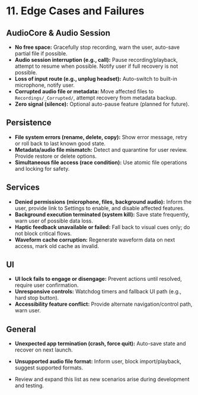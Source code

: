 # 11. Edge Cases and Failures

## AudioCore & Audio Session
- **No free space:** Gracefully stop recording, warn the user, auto-save partial file if possible. 
- **Audio session interruption (e.g., call):** Pause recording/playback, attempt to resume when possible. Notify user if full recovery is not possible.
- **Loss of input route (e.g., unplug headset):** Auto-switch to built-in microphone, notify user.
- **Corrupted audio file or metadata:** Move affected files to `Recordings/_Corrupted/`, attempt recovery from metadata backup.
- **Zero signal (silence):** Optional auto-pause feature (planned for future).

## Persistence
- **File system errors (rename, delete, copy):** Show error message, retry or roll back to last known good state.
- **Metadata/audio file mismatch:** Detect and quarantine for user review. Provide restore or delete options.
- **Simultaneous file access (race condition):** Use atomic file operations and locking for safety.

## Services
- **Denied permissions (microphone, files, background audio):** Inform the user, provide link to Settings to enable, and disable affected features.
- **Background execution terminated (system kill):** Save state frequently, warn user of possible data loss.
- **Haptic feedback unavailable or failed:** Fall back to visual cues only; do not block critical flows.
- **Waveform cache corruption:** Regenerate waveform data on next access, mark old cache as invalid.

## UI
- **UI lock fails to engage or disengage:** Prevent actions until resolved, require user confirmation.
- **Unresponsive controls:** Watchdog timers and fallback UI path (e.g., hard stop button).
- **Accessibility feature conflict:** Provide alternate navigation/control path, warn user.

## General
- **Unexpected app termination (crash, force quit):** Auto-save state and recover on next launch.
- **Unsupported audio file format:** Inform user, block import/playback, suggest supported formats.

- Review and expand this list as new scenarios arise during development and testing.
